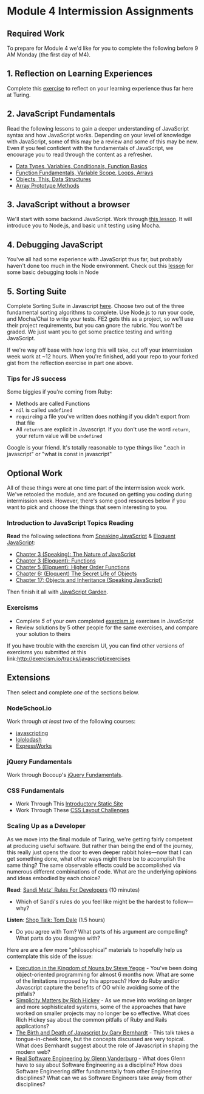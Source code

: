 # Module 4 Intermission Assignments

## Required Work

To prepare for Module 4 we'd like for you to complete the following before 9 AM Monday (the first day of M4).

## 1. Reflection on Learning Experiences

Complete this [exercise](https://gist.github.com/neight-allen/78d1b788357d6da5a0c93c7080def654) to reflect on your learning experience thus far here at Turing.

## 2. JavaScript Fundamentals

Read the following lessons to gain a deeper understanding of JavaScript syntax and how JavaScript works. Depending on your level of knowledge with JavaScript, some of this may be a review and some of this may be new. Even if you feel confident with the fundamentals of JavaScript, we encourage you to read through the content as a refresher.

* [Data Types, Variables, Conditionals, Function Basics](http://frontend.turing.io/lessons/module-1/js-1.html)
* [Function Fundamentals, Variable Scope, Loops, Arrays](http://frontend.turing.io/lessons/module-1/js-2.html)
* [Objects, This, Data Structures](http://frontend.turing.io/lessons/module-1/js-4.html)
* [Array Prototype Methods](http://frontend.turing.io/lessons/array-prototype-methods-intro)

## 3. JavaScript without a browser

We'll start with some backend JavaScript. Work through [this lesson](http://backend.turing.io/module4/lessons/javascript_without_a_browser). It will introduce you to Node.js, and basic unit testing using Mocha.

## 4. Debugging JavaScript

You've all had some experience with JavaScript thus far, but probably haven't done too much in the Node environment. Check out this [lesson](http://backend.turing.io/module4/lessons/debugging-in-node) for some basic debugging tools in Node

## 5. Sorting Suite

Complete Sorting Suite in Javascript [here](http://frontend.turing.io/projects/sorting-suite.html). Choose two out of the three fundamental sorting algorithms to complete. Use Node.js to run your code, and Mocha/Chai to write your tests. FE2 gets this as a project, so we'll use their project requirements, but you can gnore the rubric. You won't be graded. We just want you to get some practice testing and writing JavaScript.

If we're way off base with how long this will take, cut off your intermission week work at ~12 hours. When you're finished, add your repo to your forked gist from the reflection exercise in part one above.

### Tips for JS success

Some biggies if you're coming from Ruby:

-   Methods are called Functions
-   `nil` is called `undefined`
-   `require`ing a file you've written does nothing if you didn't export from that file
-   All `return`s are explicit in Javascript. If you don't use the word `return`, your return value will be `undefined`

Google is your friend. It's totally reasonable to type things like ".each in javascript" or "what is const in javascript"

## Optional Work

All of these things were at one time part of the intermission week work. We've retooled the module, and are focused on getting you coding during intermission week. However, there's some good resources below if you want to pick and choose the things that seem interesting to you.

### Introduction to JavaScript Topics Reading

**Read** the following selections from [Speaking JavaScript](http://speakingjs.com/es5/) & [Eloquent JavaScript](http://eloquentjavascript.net//):

* [Chapter 3 (Speaking): The Nature of JavaScript](http://speakingjs.com/es5/ch03.html)
* [Chapter 3 (Eloquent): Functions](http://eloquentjavascript.net//03_functions.html)
* [Chapter 5 (Eloquent): Higher Order Functions](http://eloquentjavascript.net//05_higher_order.html)
* [Chapter 6: (Eloquent) The Secret Life of Objects](http://eloquentjavascript.net//06_object.html)
* [Chapter 17: Objects and Inheritance (Speaking JavaScript)](http://speakingjs.com/es5/ch17.html)

Then finish it all with [JavaScript Garden](http://bonsaiden.github.io/JavaScript-Garden/).

### Exercisms

* Complete *5* of your own completed [exercism.io][exer] exercises in JavaScript
* Review solutions by 5 other people for the same exercises, and compare your solution to theirs

If you have trouble with the exercism UI, you can find other versions of exercisms you submitted at this link:http://exercism.io/tracks/javascript/exercises

[exer]: http://exercism.io/


## Extensions

Then select and complete *one* of the sections below.

### NodeSchool.io

Work through _at least two_ of the following courses:

* [javascripting](https://github.com/sethvincent/javascripting)
* [lololodash](https://github.com/mdunisch/lololodash)
* [ExpressWorks](https://github.com/azat-co/expressworks)

### jQuery Fundamentals

Work through Bocoup's [jQuery Fundamentals](http://jqfundamentals.com).

### CSS Fundamentals

* Work Through This [Introductory Static Site](https://github.com/turingschool-examples/introductory-static-site)
* Work Through These [CSS Layout Challenges](https://github.com/turingschool-examples/css-layout-challenges)

### Scaling Up as a Developer

As we move into the final module of Turing, we're getting fairly competent at producing useful software. But rather than being the end of the journey, this really just opens the door to even deeper rabbit holes—now that I can get something done, what other ways might there be to accomplish the same thing? The same observable effects could be accomplished via numerous different combinations of code. What are the underlying opinions and ideas embodied by each choice?

**Read**: [Sandi Metz' Rules For Developers][sandi] (10 minutes)
* Which of Sandi's rules do you feel like might be the hardest to follow—why?

**Listen**: [Shop Talk: Tom Dale](http://shoptalkshow.com/episodes/147-tom-dale/) (1.5 hours)
* Do you agree with Tom? What parts of his argument are compelling? What parts do you disagree with?

Here are are a few more "philosophical" materials to hopefully help us contemplate this side of the issue:

* [Execution in the Kingdom of Nouns by Steve Yegge](http://steve-yegge.blogspot.ca/2006/03/execution-in-kingdom-of-nouns.html) - You've been doing object-oriented programming for almost 6 months now. What are some of the limitations imposed by this approach? How do Ruby and/or Javascript capture the benefits of OO while avoiding some of the pitfalls?
* [Simplicity Matters by Rich Hickey](https://www.youtube.com/watch?v=rI8tNMsozo0) - As we move into working on larger and more sophisticated systems, some of the approaches that have worked on smaller projects may no longer be so effective. What does Rich Hickey say about the common pitfalls of Ruby and Rails applications?
* [The Birth and Death of Javascript by Gary Bernhardt](https://www.destroyallsoftware.com/talks/the-birth-and-death-of-javascript) - This talk takes a tongue-in-cheek tone, but the concepts discussed are very topical. What does Bernhardt suggest about the role of Javascript in shaping the modern web?
* [Real Software Engineering by Glenn Vanderburg](https://www.youtube.com/watch?v=NP9AIUT9nos) - What does Glenn have to say about Software Engineering as a discipline? How does Software Engineering differ fundamentally from other Engineering disciplines? What can we as Software Engineers take away from other disciplines?

[sandi]: http://robots.thoughtbot.com/sandi-metz-rules-for-developers
[tbruby]: https://github.com/thoughtbot/guides/tree/master/style/ruby
[airbnbjs]: https://github.com/airbnb/javascript
[hound]: http://robots.thoughtbot.com/introducing-hound
[tomdale]: http://shoptalkshow.com/episodes/147-tom-dale/
[speakingjs]: http://speakingjs.com/es5/
[allonge]: https://leanpub.com/javascript-allonge/read
